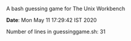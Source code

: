 A bash guessing game for The Unix Workbench


**Date**: Mon May 11 17:29:42 IST 2020

Number of lines in guessinggame.sh: 31